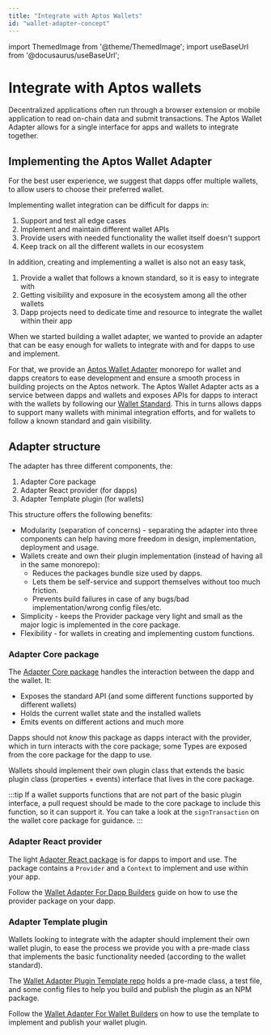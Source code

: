 ```yaml
---
title: "Integrate with Aptos Wallets"
id: "wallet-adapter-concept"
---
```


import ThemedImage from '@theme/ThemedImage';
import useBaseUrl from '@docusaurus/useBaseUrl';

# Integrate with Aptos wallets

Decentralized applications often run through a browser extension or mobile application to read on-chain data and submit
transactions.  The Aptos Wallet Adapter allows for a single interface for apps and wallets to integrate together.

## Implementing the Aptos Wallet Adapter

For the best user experience, we suggest that dapps offer multiple wallets, to allow users to choose their preferred
wallet.

Implementing wallet integration can be difficult for dapps in:

1. Support and test all edge cases
2. Implement and maintain different wallet APIs
3. Provide users with needed functionality the wallet itself doesn't support
4. Keep track on all the different wallets in our ecosystem

In addition, creating and implementing a wallet is also not an easy task,

1. Provide a wallet that follows a known standard, so it is easy to integrate with
2. Getting visibility and exposure in the ecosystem among all the other wallets
3. Dapp projects need to dedicate time and resource to integrate the wallet within their app

When we started building a wallet adapter, we wanted to provide an adapter that can be easy enough for wallets to integrate with and for dapps to use and implement.

For that, we provide an [Aptos Wallet Adapter](https://github.com/aptos-labs/aptos-wallet-adapter) monorepo for wallet and dapps creators to ease development and ensure a smooth process in building projects on the Aptos network.
The Aptos Wallet Adapter acts as a service between dapps and wallets and exposes APIs for dapps to interact with the wallets by following our [Wallet Standard](../standards/wallets.md). This in turns allows dapps to support many wallets with minimal integration efforts, and for wallets to follow a known standard and gain visibility.

## Adapter structure

The adapter has three different components, the:

1. Adapter Core package
2. Adapter React provider (for dapps)
3. Adapter Template plugin (for wallets)

This structure offers the following benefits:

- Modularity (separation of concerns) - separating the adapter into three components can help having more freedom in design, implementation, deployment and usage.
- Wallets create and own their plugin implementation (instead of having all in the same monorepo):
  - Reduces the packages bundle size used by dapps.
  - Lets them be self-service and support themselves without too much friction.
  - Prevents build failures in case of any bugs/bad implementation/wrong config files/etc.
- Simplicity - keeps the Provider package very light and small as the major logic is implemented in the core package.
- Flexibility - for wallets in creating and implementing custom functions.

### Adapter Core package

The [Adapter Core package](https://github.com/aptos-labs/aptos-wallet-adapter/tree/main/packages/wallet-adapter-core) handles the interaction between the dapp and the wallet. It:

- Exposes the standard API (and some different functions supported by different wallets)
- Holds the current wallet state and the installed wallets
- Emits events on different actions and much more

Dapps should not _know_ this package as dapps interact with the provider, which in turn interacts with the core package; some Types are exposed from the core package for the dapp to use.

Wallets should implement their own plugin class that extends the basic plugin class (properties + events) interface that lives in the core package.

:::tip
If a wallet supports functions that are not part of the basic plugin interface, a pull request should be made to the core package to include this function, so it can support it. You can take a look at the `signTransaction` on the wallet core package for guidance.
:::

### Adapter React provider

The light [Adapter React package](https://github.com/aptos-labs/aptos-wallet-adapter/tree/main/packages/wallet-adapter-react) is for dapps to import and use. The package contains a `Provider` and a `Context` to implement and use within your app.

Follow the [Wallet Adapter For Dapp Builders](./wallet-adapter-for-dapp.md) guide on how to use the provider package on your dapp.

### Adapter Template plugin

Wallets looking to integrate with the adapter should implement their own wallet plugin, to ease the process we provide you with a pre-made class that implements the basic functionality needed (according to the wallet standard).

The [Wallet Adapter Plugin Template repo](https://github.com/aptos-labs/wallet-adapter-plugin-template) holds a pre-made class, a test file, and some config files to help you build and publish the plugin as an NPM package.

Follow the [Wallet Adapter For Wallet Builders](./wallet-adapter-for-wallets.md) on how to use the template to implement and publish your wallet plugin.

<div style={{textAlign:"center"}}>
<ThemedImage
alt="Wallet Adapter Concept"
sources={{
    light: useBaseUrl('/img/docs/wallet-adapter-chart-light.svg'),
    dark: useBaseUrl('/img/docs/wallet-adapter-chart-dark.svg'),
  }}
/>
</div>
